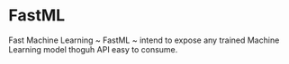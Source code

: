 # FastML
Fast Machine Learning ~ FastML ~ intend to expose any trained Machine Learning model thoguh API easy to consume.

